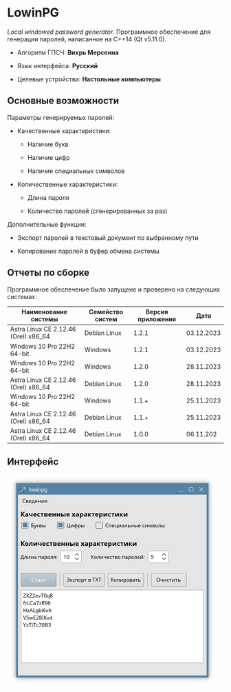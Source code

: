 # LowinPG

*Local windowed password generator*. Программное обеспечение для генерации паролей, написанное на C++14 (Qt v5.11.0).    

* Алгоритм ГПСЧ: **Вихрь Мерсенна**

* Язык интерфейса: **Русский**

* Целевые устройства: **Настольные компьютеры**

## Основные возможности

Параметры генерируемых паролей:

* Качественные характеристики:
  
  * Наличие букв
  
  * Наличие цифр
  
  * Наличие специальных символов

* Количественные характеристики:
  
  * Длина пароля
  
  * Количество паролей (сгенерированных за раз)

Дополнительные функции:

* Экспорт паролей в текстовый документ по выбранному пути

* Копирование паролей в буфер обмена системы

## Отчеты по сборке

Программное обеспечение было запущено и проверено на следующих системах:

| Наименование системы                 | Семейство систем | Версия приложения | Дата       |
| ------------------------------------ | ---------------- | ----------------- | ---------- |
| Astra Linux CE 2.12.46 (Orel) x86_64 | Debian Linux     | 1.2.1             | 03.12.2023 |
| Windows 10 Pro 22H2 64-bit           | Windows          | 1.2.1             | 03.12.2023 |
| Windows 10 Pro 22H2 64-bit           | Windows          | 1.2.0             | 28.11.2023 |
| Astra Linux CE 2.12.46 (Orel) x86_64 | Debian Linux     | 1.2.0             | 28.11.2023 |
| Windows 10 Pro 22H2 64-bit           | Windows          | 1.1.+             | 25.11.2023 |
| Astra Linux CE 2.12.46 (Orel) x86_64 | Debian Linux     | 1.1.+             | 25.11.2023 |
| Astra Linux CE 2.12.46 (Orel) x86_64 | Debian Linux     | 1.0.0             | 06.11.202  |

## Интерфейс

![LowinPG в системе Astra Linux](img/lowinpg_astra_linux.png)
